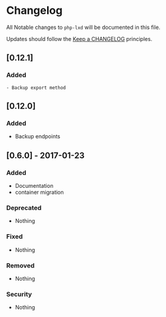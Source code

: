 # Changelog

All Notable changes to `php-lxd` will be documented in this file.

Updates should follow the [Keep a CHANGELOG](http://keepachangelog.com/) principles.

## [0.12.1]

### Added
    - Backup export method

## [0.12.0]

### Added
 - Backup endpoints

## [0.6.0] - 2017-01-23

### Added
- Documentation
- container migration

### Deprecated
- Nothing

### Fixed
- Nothing

### Removed
- Nothing

### Security
- Nothing
